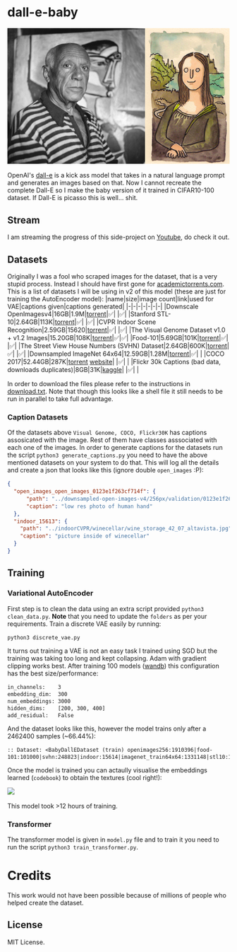 # dall-e-baby

<img src="assets/header.png">

OpenAI's [dall-e](https://openai.com/blog/dall-e/) is a kick ass model that takes in a natural language prompt and generates an images based on that. Now I cannot recreate the complete Dall-E so I make the baby version of it trained in CIFAR10-100 dataset. If Dall-E is picasso this is well... shit.

## Stream

I am streaming the progress of this side-project on [Youtube](https://www.youtube.com/watch?v=B1UY8G44N3U), do check it out. 

## Datasets

Originally I was a fool who scraped images for the dataset, that is a very stupid process. Instead I should have first gone for [academictorrents.com](https://academictorrents.com/). This is a list of datasets I will be using in v2 of this model (these are just for training the AutoEncoder model):
|name|size|image count|link|used for VAE|captions given|captions generated|
|-|-|-|-|-|-|-|
|Downscale OpenImagesv4|16GB|1.9M|[torrent](https://academictorrents.com/details/9208d33aceb2ca3eb2beb70a192600c9c41efba1)|✅| |✅|
|Stanford STL-10|2.64GB|113K|[torrent](https://academictorrents.com/details/a799a2845ac29a66c07cf74e2a2838b6c5698a6a)|✅| |✅|
|CVPR Indoor Scene Recognition|2.59GB|15620|[torrent](https://academictorrents.com/details/59aa0ad684e5d849f68bad9a6d43a9000a927164)|✅| |✅|
|The Visual Genome Dataset v1.0 + v1.2 Images|15.20GB|108K|[torrent](https://academictorrents.com/details/1bfe6871046860a2ff8c0cc1414318beb35dc916)|✅|✅|
|Food-101|5.69GB|101K|[torrent](https://academictorrents.com/details/470791483f8441764d3b01dbc4d22b3aa58ef46f)|✅| |✅|
|The Street View House Numbers (SVHN) Dataset|2.64GB|600K|[torrent](https://academictorrents.com/details/6f4caf3c24803d114c3cae3ab9cb946cd23c7213)|✅| |✅|
|Downsampled ImageNet 64x64|12.59GB|1.28M|[torrent](https://academictorrents.com/details/96816a530ee002254d29bf7a61c0c158d3dedc3b)|✅| |
|COCO 2017|52.44GB|287K|[torrent](https://academictorrents.com/details/74dec1dd21ae4994dfd9069f9cb0443eb960c962) [website](https://cocodataset.org/#download)| |✅| |
|Flickr 30k Captions (bad data, downloads duplicates)|8GB|31K|[kaggle](https://www.kaggle.com/hsankesara/flickr-image-dataset)| |✅| | 

In order to download the files please refer to the instructions in [download.txt](download.txt). Note that though this looks like a shell file it still needs to be run in parallel to take full advantage.

### Caption Datasets

Of the datasets above `Visual Genome, COCO, Flickr30K` has captions assosicated with the image. Rest of them have classes asssociated with each one of the images. In order to generate captions for the datasets run the script `python3 generate_captions.py` you need to have the above mentioned datasets on your system to do that. This will log all the details and create a json that looks like this (ignore double `open_images` :P):
```json
{
  "open_images_open_images_0123e1f263cf714f": {
      "path": "../downsampled-open-images-v4/256px/validation/0123e1f263cf714f.jpg",
      "caption": "low res photo of human hand"
  },
  "indoor_15613": {
    "path": "../indoorCVPR/winecellar/wine_storage_42_07_altavista.jpg",
    "caption": "picture inside of winecellar"
  }
}
```

## Training

### Variational AutoEncoder

First step is to clean the data using an extra script provided `python3 clean_data.py`. **Note** that you need to update the `folders` as per your requirements. Train a discrete VAE easily by running:
```
python3 discrete_vae.py
```

It turns out training a VAE is not an easy task I trained using SGD but the training was taking too long and kept collapsing. Adam with gradient clipping works best. After training 100 models ([wandb](https://wandb.ai/yashbonde/vq-vae)) this configuration has the best size/performance: 
```
in_channels:    3
embedding_dim:  300
num_embeddings: 3000
hidden_dims:    [200, 300, 400]
add_residual:   False
```

And the dataset looks like this, however the model trains only after a 2462400 samples (~66.44%):
```
:: Dataset: <BabyDallEDataset (train) openimages256:1910396|food-101:101000|svhn:248823|indoor:15614|imagenet_train64x64:1331148|stl10:13000|genome1:64346|genome2:43733|total:3728060|train:3705691>
```

Once the model is trained you can actaully visualise the embeddings learned (`codebook`) to obtain the textures (cool right!):

<img src="assets/textures_2048.png" height=500px>

This model took >12 hours of training.

### Transformer

The transformer model is given in `model.py` file and to train it you need to run the script `python3 train_transformer.py`.

# Credits

This work would not have been possible because of millions of people who helped create the dataset.

## License

MIT License.
